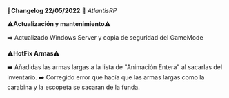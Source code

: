 🔴**Changelog 22/05/2022** 🔴 *AtlantisRP*


⚠️**Actualización y mantenimiento**⚠️

➡️ Actualizado Windows Server y copia de seguridad del GameMode

⚠️**HotFix Armas**⚠️

➡️ Añadidas las armas largas a la lista de "Animación Entera" al sacarlas del inventario.
➡️ Corregido error que hacía que las armas largas como la carabina y la escopeta se sacaran de la funda.

